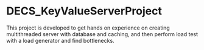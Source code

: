 # DECS_KeyValueServerProject
This project is developed to get hands on experience on creating multithreaded server with database and caching, and then perform load test with a load generator and find bottlenecks.
